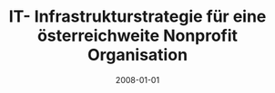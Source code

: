 ---
abstract: ''
authors:
- Herbert Rulitz
date: '2008-01-01'
featured: false
links:
- name: Publik
  url: https://publik.tuwien.ac.at/showentry.php?ID=172141&lang=2
publication_types:
- '7'
publishDate: '2008-01-01'
title: IT- Infrastrukturstrategie fu&#776;r eine o&#776;sterreichweite Nonprofit Organisation
url_pdf: ''
---
